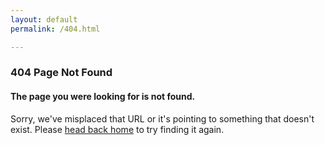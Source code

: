 ```yaml
---
layout: default
permalink: /404.html

---
```


<div class="page-content wc-container">
  <h3>404 Page Not Found</h3>
  <h4>The page you were looking for is not found.</h4>
  <p>Sorry, we've misplaced that URL or it's pointing to something that 
  	doesn't exist. Please <a href="{{ '/' | prepend: site.url }}">head back home</a> to try finding it again.</p>
</div>
